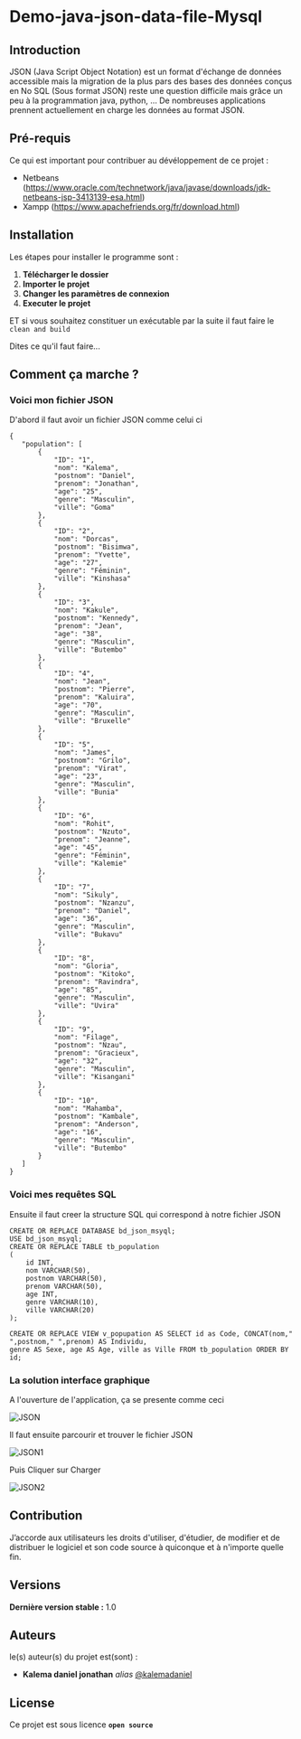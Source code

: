 # Demo-java-json-data-file-Mysql
## Introduction

JSON (Java Script Object Notation) est un format d'échange de données accessible mais la migration de la plus pars des bases des données conçus en No SQL (Sous format JSON) reste une question difficile mais grâce un peu à la programmation java, python, … De nombreuses applications prennent actuellement en charge les données au format JSON. 

## Pré-requis

Ce qui est important pour contribuer au dévéloppement de ce projet :

- Netbeans (https://www.oracle.com/technetwork/java/javase/downloads/jdk-netbeans-jsp-3413139-esa.html)
- Xampp (https://www.apachefriends.org/fr/download.html)

## Installation

Les étapes pour installer le programme sont :

1. **Télécharger le dossier**
2. **Importer le projet**
3. **Changer les paramètres de connexion** 
4. **Executer le projet**

ET si vous souhaitez constituer un exécutable par la suite il faut faire le ``clean and build ``

Dites ce qu'il faut faire...
## Comment ça marche ?

### Voici mon fichier JSON

D'abord il faut avoir un fichier JSON comme celui ci

```
{
   "population": [
       {
           "ID": "1",
           "nom": "Kalema",
           "postnom": "Daniel",
           "prenom": "Jonathan",
           "age": "25",
           "genre": "Masculin",
           "ville": "Goma"
       },
       {
           "ID": "2",
           "nom": "Dorcas",
           "postnom": "Bisimwa",
           "prenom": "Yvette",
           "age": "27",
           "genre": "Féminin",
           "ville": "Kinshasa"
       },
       {
           "ID": "3",
           "nom": "Kakule",
           "postnom": "Kennedy",
           "prenom": "Jean",
           "age": "38",
           "genre": "Masculin",
           "ville": "Butembo"
       },
       {
           "ID": "4",
           "nom": "Jean",
           "postnom": "Pierre",
           "prenom": "Kaluira",
           "age": "70",
           "genre": "Masculin",
           "ville": "Bruxelle"
       },
       {
           "ID": "5",
           "nom": "James",
           "postnom": "Grilo",
           "prenom": "Virat",
           "age": "23",
           "genre": "Masculin",
           "ville": "Bunia"
       },
       {
           "ID": "6",
           "nom": "Rohit",
           "postnom": "Nzuto",
           "prenom": "Jeanne",
           "age": "45",
           "genre": "Féminin",
           "ville": "Kalemie"
       },
       {
           "ID": "7",
           "nom": "Sikuly",
           "postnom": "Nzanzu",
           "prenom": "Daniel",
           "age": "36",
           "genre": "Masculin",
           "ville": "Bukavu"
       },
       {
           "ID": "8",
           "nom": "Gloria",
           "postnom": "Kitoko",
           "prenom": "Ravindra",
           "age": "85",
           "genre": "Masculin",
           "ville": "Uvira"
       },
       {
           "ID": "9",
           "nom": "Filage",
           "postnom": "Nzau",
           "prenom": "Gracieux",
           "age": "32",
           "genre": "Masculin",
           "ville": "Kisangani"
       },
       {
           "ID": "10",
           "nom": "Mahamba",
           "postnom": "Kambale",
           "prenom": "Anderson",
           "age": "16",
           "genre": "Masculin",
           "ville": "Butembo"
       }
   ]
}
```
### Voici mes requêtes SQL

Ensuite il faut creer la structure SQL qui correspond à notre fichier JSON

```
CREATE OR REPLACE DATABASE bd_json_msyql;
USE bd_json_msyql;
CREATE OR REPLACE TABLE tb_population
(
	id INT,
	nom VARCHAR(50),
	postnom VARCHAR(50),
	prenom VARCHAR(50),
	age INT,
	genre VARCHAR(10),
	ville VARCHAR(20)
);

CREATE OR REPLACE VIEW v_popupation AS SELECT id as Code, CONCAT(nom," ",postnom," ",prenom) AS Individu, 
genre AS Sexe, age AS Age, ville as Ville FROM tb_population ORDER BY id;

```

### La solution interface graphique

A l'ouverture de l'application, ça se presente comme ceci

![JSON](https://user-images.githubusercontent.com/51014164/131299311-bfc7af4f-4098-41be-9035-cbdd9e450fa3.JPG)

Il faut ensuite parcourir et trouver le fichier JSON

![JSON1](https://user-images.githubusercontent.com/51014164/131299755-8058e301-32e8-4541-8fda-bdba4548b32c.JPG)

Puis Cliquer sur Charger

![JSON2](https://user-images.githubusercontent.com/51014164/131299881-d29922d3-c0a7-4c04-a43d-29200f0de01f.JPG)

## Contribution

J’accorde aux utilisateurs les droits d'utiliser, d'étudier, de modifier et de distribuer le logiciel et son code source à quiconque et à n'importe quelle fin.

## Versions

**Dernière version stable :** 1.0

## Auteurs
le(s) auteur(s) du projet est(sont) :
* **Kalema daniel jonathan** _alias_ [@kalemadaniel](https://github.com/kalemadaniel)

## License

Ce projet est sous licence **``open source``** 

